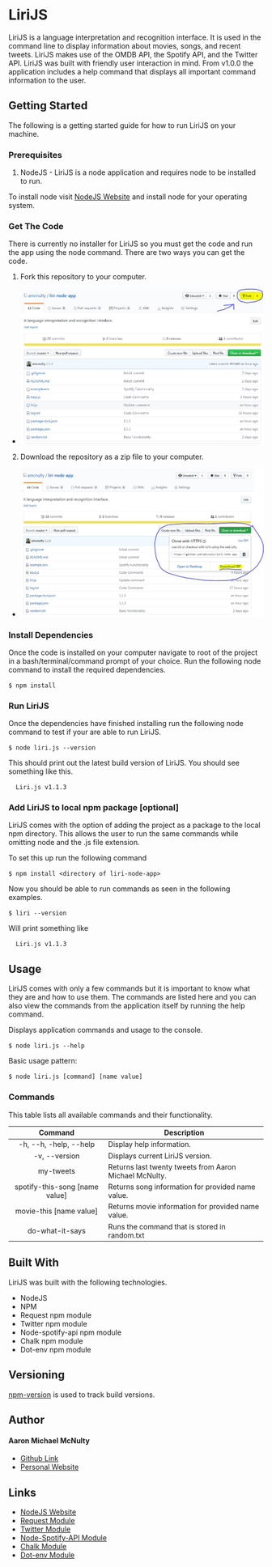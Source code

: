 # LiriJS
LiriJS is a language interpretation and recognition interface. It is used in the command line to display information about movies, songs, and recent tweets. LiriJS makes use of the OMDB API, the Spotify API, and the Twitter API. LiriJS was built with friendly user interaction in mind. From v1.0.0 the application includes a help command that displays all important command information to the user.

## Getting Started
The following is a getting started guide for how to run LiriJS on your machine.

### Prerequisites
1. NodeJS - LiriJS is a node application and requires node to be installed to run.

To install node visit [NodeJS Website](https://nodejs.org/en/ "Node.js") and install node for your operating system.

### Get The Code
There is currently no installer for LiriJS so you must get the code and run the app using the node command. There are two ways you can get the code.
1. Fork this repository to your computer.
  * ![Fork This Repo](https://raw.githubusercontent.com/amcnulty/liri-node-app/master/readme_res/fork.JPG "Fork This Repo")
2. Download the repository as a zip file to your computer.
  * ![Download This Repo](https://raw.githubusercontent.com/amcnulty/liri-node-app/master/readme_res/download.JPG "Download This Repo")

### Install Dependencies
Once the code is installed on your computer navigate to root of the project in a bash/terminal/command prompt of your choice. Run the following node command to install the required dependencies.

```
$ npm install
```

### Run LiriJS
Once the dependencies have finished installing run the following node command to test if your are able to run LiriJS.

```
$ node liri.js --version
```

This should print out the latest build version of LiriJS. You should see something like this.

```
  Liri.js v1.1.3
```

### Add LiriJS to local npm package [optional]
LiriJS comes with the option of adding the project as a package to the local npm directory. This allows the user to run the same commands while omitting node and the .js file extension.

To set this up run the following command

```
$ npm install <directory of liri-node-app>
```

Now you should be able to run commands as seen in the following examples.

```
$ liri --version
```

Will print something like

```
  Liri.js v1.1.3
```

## Usage
LiriJS comes with only a few commands but it is important to know what they are and how to use them. The commands are listed here and you can also view the commands from the application itself by running the help command.

Displays application commands and usage to the console.
```
$ node liri.js --help
```

Basic usage pattern:
```
$ node liri.js [command] [name value]
```

### Commands
This table lists all available commands and their functionality.

|Command                        |Description                                                   |
|:-----------------------------:|--------------------------------------------------------------|
|-h, --h, -help, --help         |Display help information.                                     |
|-v, --version                  |Displays current LiriJS version.                              |
|my-tweets                      |Returns last twenty tweets from Aaron Michael McNulty.        |
|spotify-this-song [name value] |Returns song information for provided name value.             |
|movie-this [name value]        |Returns movie information for provided name value.            |
|do-what-it-says                |Runs the command that is stored in random.txt                 |

## Built With
LiriJS was built with the following technologies.

* NodeJS
* NPM
* Request npm module
* Twitter npm module
* Node-spotify-api npm module
* Chalk npm module
* Dot-env npm module

## Versioning
[npm-version](https://docs.npmjs.com/cli/version "version | npm Documentation") is used to track build versions.

## Author
#### Aaron Michael McNulty
* [Github Link](https://github.com/amcnulty "amcnulty (Aaron Michael McNulty)")
* [Personal Website](http://www.aaronmichael.tk "Aaron Michael McNulty")

## Links
* [NodeJS Website](https://nodejs.org/en/ "Node.js")
* [Request Module](https://www.npmjs.com/package/request "Request")
* [Twitter Module](https://www.npmjs.com/package/twitter "Twitter")
* [Node-Spotify-API Module](https://www.npmjs.com/package/node-spotify-api "Node-Spotify-API")
* [Chalk Module](https://www.npmjs.com/package/chalk "Chalk")
* [Dot-env Module](https://www.npmjs.com/package/dot-env "Dot-env")